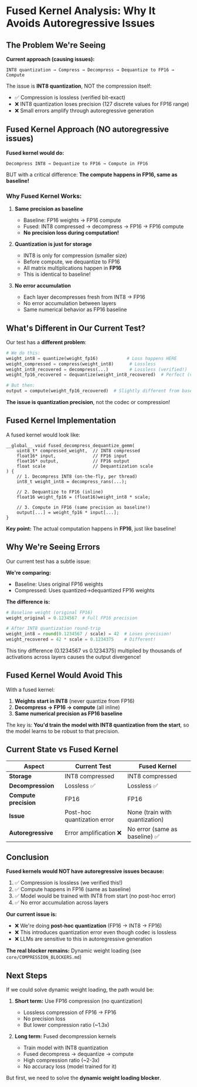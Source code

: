 # Fused Kernel Analysis: Why It Avoids Autoregressive Issues

## The Problem We're Seeing

**Current approach (causing issues):**
```
INT8 quantization → Compress → Decompress → Dequantize to FP16 → Compute
```

The issue is **INT8 quantization**, NOT the compression itself:
- ✅ Compression is lossless (verified bit-exact)
- ❌ INT8 quantization loses precision (127 discrete values for FP16 range)
- ❌ Small errors amplify through autoregressive generation

## Fused Kernel Approach (NO autoregressive issues)

**Fused kernel would do:**
```
Decompress INT8 → Dequantize to FP16 → Compute in FP16
```

BUT with a critical difference: **The compute happens in FP16, same as baseline!**

### Why Fused Kernel Works:

1. **Same precision as baseline**
   - Baseline: FP16 weights → FP16 compute
   - Fused: INT8 compressed → decompress → FP16 → FP16 compute
   - **No precision loss during computation!**

2. **Quantization is just for storage**
   - INT8 is only for compression (smaller size)
   - Before compute, we dequantize to FP16
   - All matrix multiplications happen in **FP16**
   - This is identical to baseline!

3. **No error accumulation**
   - Each layer decompresses fresh from INT8 → FP16
   - No error accumulation between layers
   - Same numerical behavior as FP16 baseline

## What's Different in Our Current Test?

Our test has a **different problem**:

```python
# We do this:
weight_int8 = quantize(weight_fp16)           # Loss happens HERE
weight_compressed = compress(weight_int8)      # Lossless
weight_int8_recovered = decompress(...)        # Lossless (verified!)
weight_fp16_recovered = dequantize(weight_int8_recovered)  # Perfect (verified!)

# But then:
output = compute(weight_fp16_recovered)  # Slightly different from baseline!
```

**The issue is quantization precision**, not the codec or compression!

## Fused Kernel Implementation

A fused kernel would look like:

```cuda
__global__ void fused_decompress_dequantize_gemm(
    uint8_t* compressed_weight,  // INT8 compressed
    float16* input,              // FP16 input
    float16* output,             // FP16 output
    float scale                  // Dequantization scale
) {
    // 1. Decompress INT8 (on-the-fly, per thread)
    int8_t weight_int8 = decompress_rans(...);
    
    // 2. Dequantize to FP16 (inline)
    float16 weight_fp16 = (float16)weight_int8 * scale;
    
    // 3. Compute in FP16 (same precision as baseline!)
    output[...] = weight_fp16 * input[...];
}
```

**Key point:** The actual computation happens in **FP16**, just like baseline!

## Why We're Seeing Errors

Our current test has a subtle issue:

**We're comparing:**
- Baseline: Uses original FP16 weights
- Compressed: Uses quantized→dequantized FP16 weights

**The difference is:**
```python
# Baseline weight (original FP16)
weight_original = 0.1234567  # Full FP16 precision

# After INT8 quantization round-trip
weight_int8 = round(0.1234567 / scale) = 42  # Loses precision!
weight_recovered = 42 * scale = 0.1234375    # Different!
```

This tiny difference (0.1234567 vs 0.1234375) multiplied by thousands of activations across layers causes the output divergence!

## Fused Kernel Would Avoid This

With a fused kernel:
1. **Weights start in INT8** (never quantize from FP16)
2. **Decompress → FP16 → compute** (all inline)
3. **Same numerical precision as FP16 baseline**

The key is: **You'd train the model with INT8 quantization from the start**, so the model learns to be robust to that precision.

## Current State vs Fused Kernel

| Aspect | Current Test | Fused Kernel |
|--------|--------------|--------------|
| **Storage** | INT8 compressed | INT8 compressed |
| **Decompression** | Lossless ✅ | Lossless ✅ |
| **Compute precision** | FP16 | FP16 |
| **Issue** | Post-hoc quantization error | None (train with quantization) |
| **Autoregressive** | Error amplification ❌ | No error (same as baseline) ✅ |

## Conclusion

**Fused kernels would NOT have autoregressive issues because:**

1. ✅ Compression is lossless (we verified this!)
2. ✅ Compute happens in FP16 (same as baseline)
3. ✅ Model would be trained with INT8 from start (no post-hoc error)
4. ✅ No error accumulation across layers

**Our current issue is:**
- ❌ We're doing **post-hoc quantization** (FP16 → INT8 → FP16)
- ❌ This introduces quantization error even though codec is lossless
- ❌ LLMs are sensitive to this in autoregressive generation

**The real blocker remains:** Dynamic weight loading (see `core/COMPRESSION_BLOCKERS.md`)

## Next Steps

If we could solve dynamic weight loading, the path would be:

1. **Short term:** Use FP16 compression (no quantization)
   - Lossless compression of FP16 → FP16
   - No precision loss
   - But lower compression ratio (~1.3x)

2. **Long term:** Fused decompression kernels
   - Train model with INT8 quantization
   - Fused decompress → dequantize → compute
   - High compression ratio (~2-3x)
   - No accuracy loss (model trained for it)

But first, we need to solve the **dynamic weight loading blocker**.

